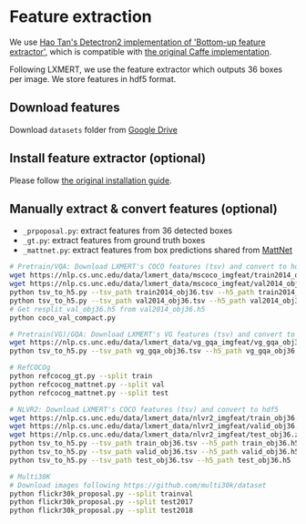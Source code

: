 # Feature extraction

We use [Hao Tan's Detectron2 implementation of 'Bottom-up feature extractor'](https://github.com/airsplay/py-bottom-up-attention), which is compatible with [the original Caffe implementation](https://github.com/peteanderson80/bottom-up-attention).

Following LXMERT, we use the feature extractor which outputs 36 boxes per image.
We store features in hdf5 format.


## Download features

Download `datasets` folder from [Google Drive](https://drive.google.com/drive/folders/1MBBhlkP83VMKS2Qe0SmFfzkHhMpIG5wf?usp=sharing)


## Install feature extractor (optional)

Please follow [the original installation guide](https://github.com/airsplay/py-bottom-up-attention#installation).

## Manually extract & convert features (optional)

* `_prpoposal.py`: extract features from 36 detected boxes
* `_gt.py`: extract features from ground truth boxes
* `_mattnet.py`: extract features from box predictions shared from [MattNet](https://github.com/lichengunc/MAttNet#pre-computed-detectionsmasks)

```bash
# Pretrain/VQA: Download LXMERT's COCO features (tsv) and convert to hdf5
wget https://nlp.cs.unc.edu/data/lxmert_data/mscoco_imgfeat/train2014_obj36.zip
wget https://nlp.cs.unc.edu/data/lxmert_data/mscoco_imgfeat/val2014_obj36.zip
python tsv_to_h5.py --tsv_path train2014_obj36.tsv --h5_path train2014_obj36.h5
python tsv_to_h5.py --tsv_path val2014_obj36.tsv --h5_path val2014_obj36.h5
# Get resplit_val_obj36.h5 from val2014_obj36.h5
python coco_val_compact.py

# Pretrain(VG)/GQA: Download LXMERT's VG features (tsv) and convert to hdf5
wget https://nlp.cs.unc.edu/data/lxmert_data/vg_gqa_imgfeat/vg_gqa_obj36.zip
python tsv_to_h5.py --tsv_path vg_gqa_obj36.tsv --h5_path vg_gqa_obj36.h5

# RefCOCOg
python refcocog_gt.py --split train
python refcocog_mattnet.py --split val
python refcocog_mattnet.py --split test

# NLVR2: Download LXMERT's COCO features (tsv) and convert to hdf5
wget https://nlp.cs.unc.edu/data/lxmert_data/nlvr2_imgfeat/train_obj36.zip
wget https://nlp.cs.unc.edu/data/lxmert_data/nlvr2_imgfeat/valid_obj36.zip
wget https://nlp.cs.unc.edu/data/lxmert_data/nlvr2_imgfeat/test_obj36.zip
python tsv_to_h5.py --tsv_path train_obj36.tsv --h5_path train_obj36.h5
python tsv_to_h5.py --tsv_path valid_obj36.tsv --h5_path valid_obj36.h5
python tsv_to_h5.py --tsv_path test_obj36.tsv --h5_path test_obj36.h5

# Multi30K
# Download images following https://github.com/multi30k/dataset
python flickr30k_proposal.py --split trainval
python flickr30k_proposal.py --split test2017
python flickr30k_proposal.py --split test2018
```